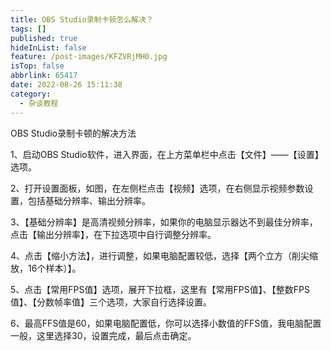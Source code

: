 ```yaml
---
title: OBS Studio录制卡顿怎么解决？
tags: []
published: true
hideInList: false
feature: /post-images/KFZVRjMH0.jpg
isTop: false
abbrlink: 65417
date: 2022-08-26 15:11:38
category: 
  - 杂谈教程
---
```

OBS Studio录制卡顿的解决方法
<!-- more -->
1、启动OBS Studio软件，进入界面，在上方菜单栏中点击【文件】——【设置】选项。

2、打开设置面板，如图，在左侧栏点击【视频】选项，在右侧显示视频参数设置，包括基础分辨率、输出分辨率。

3、【基础分辨率】是高清视频分辨率，如果你的电脑显示器达不到最佳分辨率，点击【输出分辨率】，在下拉选项中自行调整分辨率。

4、点击【缩小方法】，进行调整，如果电脑配置较低，选择【两个立方（削尖缩放，16个样本）】。

5、点击【常用FPS值】选项，展开下拉框，这里有【常用FPS值】、【整数FPS值】、【分数帧率值】三个选项，大家自行选择设置。

6、最高FFS值是60，如果电脑配置低，你可以选择小数值的FFS值，我电脑配置一般，这里选择30，设置完成，最后点击确定。

